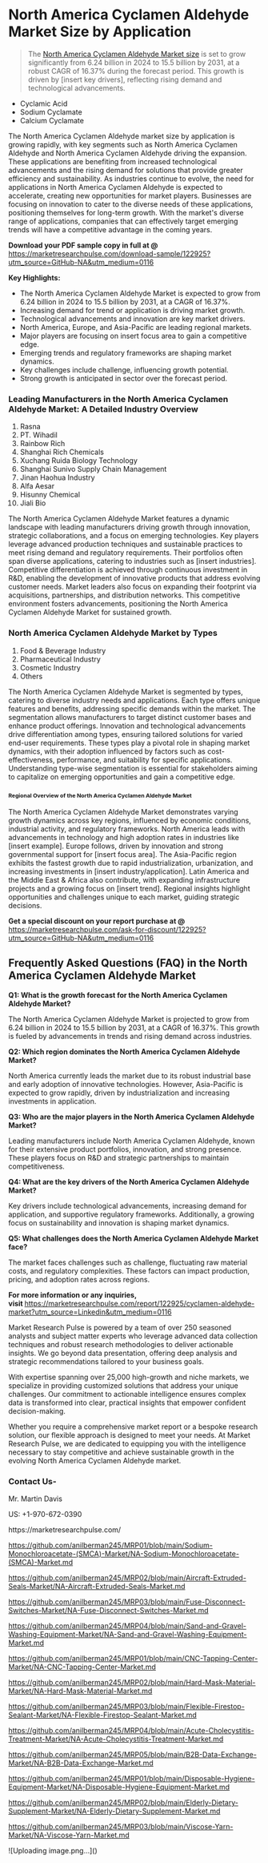 <h1>North America Cyclamen Aldehyde Market&nbsp;Size by Application</h1><blockquote><p>The <a href="https://marketresearchpulse.com/download-sample/122925?utm_source=GitHub-NA&amp;utm_medium=0116">North America Cyclamen Aldehyde Market size</a> is set to grow significantly from 6.24 billion in 2024 to 15.5 billion by 2031, at a robust CAGR of 16.37% during the forecast period. This growth is driven by [insert key drivers], reflecting rising demand and technological advancements.</p></blockquote><ul><li>Cyclamic Acid<li> Sodium Cyclamate<li> Calcium Cyclamate</li></ul><p>The North America Cyclamen Aldehyde market size by application is growing rapidly, with key segments such as North America Cyclamen Aldehyde and North America Cyclamen Aldehyde driving the expansion. These applications are benefiting from increased technological advancements and the rising demand for solutions that provide greater efficiency and sustainability. As industries continue to evolve, the need for applications in North America Cyclamen Aldehyde is expected to accelerate, creating new opportunities for market players. Businesses are focusing on innovation to cater to the diverse needs of these applications, positioning themselves for long-term growth. With the market's diverse range of applications, companies that can effectively target emerging trends will have a competitive advantage in the coming years.</p><p><strong>Download your PDF sample copy in full at @ </strong><a href="https://marketresearchpulse.com/download-sample/122925?utm_source=GitHub-NA&amp;utm_medium=0116">https://marketresearchpulse.com/download-sample/122925?utm_source=GitHub-NA&amp;utm_medium=0116</a></p><p><strong>Key Highlights: </strong></p><ul><li>The North America Cyclamen Aldehyde Market is expected to grow from 6.24 billion in 2024 to 15.5 billion by 2031, at a CAGR of 16.37%.</li><li>Increasing demand for trend or application is driving market growth.</li><li>Technological advancements and innovation are key market drivers.</li><li>North America, Europe, and Asia-Pacific are leading regional markets.</li><li>Major players are focusing on insert focus area to gain a competitive edge.</li><li>Emerging trends and regulatory frameworks are shaping market dynamics.</li><li>Key challenges include challenge, influencing growth potential.</li><li>Strong growth is anticipated in sector over the forecast period.</li></ul><h3>Leading Manufacturers in the North America Cyclamen Aldehyde Market: A Detailed Industry Overview</h3><ol><li>Rasna</li><li>PT. Wihadil</li><li>Rainbow Rich</li><li>Shanghai Rich Chemicals</li><li>Xuchang Ruida Biology Technology</li><li>Shanghai Sunivo Supply Chain Management</li><li>Jinan Haohua Industry</li><li>Alfa Aesar</li><li>Hisunny Chemical</li><li>Jiali Bio</li></ol><div class="flex max-w-full flex-col flex-grow"><div class="min-h-8 text-message flex w-full flex-col items-end gap-2 whitespace-normal break-words [.text-message+&amp;]:mt-5" dir="auto" data-message-author-role="assistant" data-message-id="fd8432e4-4910-450d-b182-61b7bfb0a01f" data-message-model-slug="gpt-4o"><div class="flex w-full flex-col gap-1 empty:hidden first:pt-[3px]"><div class="markdown prose w-full break-words dark:prose-invert light"><p>The North America Cyclamen Aldehyde Market features a dynamic landscape with leading manufacturers driving growth through innovation, strategic collaborations, and a focus on emerging technologies. Key players leverage advanced production techniques and sustainable practices to meet rising demand and regulatory requirements. Their portfolios often span diverse applications, catering to industries such as [insert industries]. Competitive differentiation is achieved through continuous investment in R&amp;D, enabling the development of innovative products that address evolving customer needs. Market leaders also focus on expanding their footprint via acquisitions, partnerships, and distribution networks. This competitive environment fosters advancements, positioning the North America Cyclamen Aldehyde Market for sustained growth.</p></div></div></div></div><h3>North America Cyclamen Aldehyde Market by Types</h3><ol><li>Food & Beverage Industry<li> Pharmaceutical Industry<li> Cosmetic Industry<li> Others</li></ol><div class="flex max-w-full flex-col flex-grow"><div class="min-h-8 text-message flex w-full flex-col items-end gap-2 whitespace-normal break-words [.text-message+&amp;]:mt-5" dir="auto" data-message-author-role="assistant" data-message-id="084470be-0bb7-4664-bddf-5156b4f41249" data-message-model-slug="gpt-4o-mini"><div class="flex w-full flex-col gap-1 empty:hidden first:pt-[3px]"><div class="markdown prose w-full break-words dark:prose-invert light"><p>The North America Cyclamen Aldehyde Market is segmented by types, catering to diverse industry needs and applications. Each type offers unique features and benefits, addressing specific demands within the market. The segmentation allows manufacturers to target distinct customer bases and enhance product offerings. Innovation and technological advancements drive differentiation among types, ensuring tailored solutions for varied end-user requirements. These types play a pivotal role in shaping market dynamics, with their adoption influenced by factors such as cost-effectiveness, performance, and suitability for specific applications. Understanding type-wise segmentation is essential for stakeholders aiming to capitalize on emerging opportunities and gain a competitive edge.</p></div></div></div></div><h3><span style="font-size: 11px;">Regional Overview of the North America Cyclamen Aldehyde Market</span></h3><div class="flex max-w-full flex-col flex-grow"><div class="min-h-8 text-message flex w-full flex-col items-end gap-2 whitespace-normal break-words [.text-message+&amp;]:mt-5" dir="auto" data-message-author-role="assistant" data-message-id="e9038762-ce64-4e30-91c9-9bd413514231" data-message-model-slug="gpt-4o-mini"><div class="flex w-full flex-col gap-1 empty:hidden first:pt-[3px]"><div class="markdown prose w-full break-words dark:prose-invert light"><p>The North America Cyclamen Aldehyde Market demonstrates varying growth dynamics across key regions, influenced by economic conditions, industrial activity, and regulatory frameworks. North America leads with advancements in technology and high adoption rates in industries like [insert example]. Europe follows, driven by innovation and strong governmental support for [insert focus area]. The Asia-Pacific region exhibits the fastest growth due to rapid industrialization, urbanization, and increasing investments in [insert industry/application]. Latin America and the Middle East &amp; Africa also contribute, with expanding infrastructure projects and a growing focus on [insert trend]. Regional insights highlight opportunities and challenges unique to each market, guiding strategic decisions.</p></div></div></div></div><p><strong>Get a special discount on your report purchase at @ </strong><a href="https://marketresearchpulse.com/ask-for-discount/122925?utm_source=GitHub-NA&amp;utm_medium=0116">https://marketresearchpulse.com/ask-for-discount/122925?utm_source=GitHub-NA&amp;utm_medium=0116</a></p><h2>Frequently Asked Questions (FAQ) in the North America Cyclamen Aldehyde Market</h2><p><strong>Q1: What is the growth forecast for the North America Cyclamen Aldehyde Market?</strong></p><p>The North America Cyclamen Aldehyde Market is projected to grow from 6.24 billion in 2024 to 15.5 billion by 2031, at a CAGR of 16.37%. This growth is fueled by advancements in trends and rising demand across industries.</p><p><strong>Q2: Which region dominates the North America Cyclamen Aldehyde Market?</strong></p><p>North America currently leads the market due to its robust industrial base and early adoption of innovative technologies. However, Asia-Pacific is expected to grow rapidly, driven by industrialization and increasing investments in application.</p><p><strong>Q3: Who are the major players in the North America Cyclamen Aldehyde Market?</strong></p><p>Leading manufacturers include North America Cyclamen Aldehyde, known for their extensive product portfolios, innovation, and strong presence. These players focus on R&amp;D and strategic partnerships to maintain competitiveness.</p><p><strong>Q4: What are the key drivers of the North America Cyclamen Aldehyde Market?</strong></p><p>Key drivers include technological advancements, increasing demand for application, and supportive regulatory frameworks. Additionally, a growing focus on sustainability and innovation is shaping market dynamics.</p><p><strong>Q5: What challenges does the North America Cyclamen Aldehyde Market face?</strong></p><p>The market faces challenges such as challenge, fluctuating raw material costs, and regulatory complexities. These factors can impact production, pricing, and adoption rates across regions.</p><p><strong>For more information or any inquiries, visit&nbsp;</strong><a href="https://marketresearchpulse.com/report/122925/cyclamen-aldehyde-market?utm_source=Linkedin&utm_medium=0116">https://marketresearchpulse.com/report/122925/cyclamen-aldehyde-market?utm_source=Linkedin&utm_medium=0116</a></p><p>Market Research Pulse is powered by a team of over 250 seasoned analysts and subject matter experts who leverage advanced data collection techniques and robust research methodologies to deliver actionable insights. We go beyond data presentation, offering deep analysis and strategic recommendations tailored to your business goals.</p><p>With expertise spanning over 25,000 high-growth and niche markets, we specialize in providing customized solutions that address your unique challenges. Our commitment to actionable intelligence ensures complex data is transformed into clear, practical insights that empower confident decision-making.</p><p>Whether you require a comprehensive market report or a bespoke research solution, our flexible approach is designed to meet your needs. At Market Research Pulse, we are dedicated to equipping you with the intelligence necessary to stay competitive and achieve sustainable growth in the evolving North America Cyclamen Aldehyde market.</p><h3><strong>Contact Us-</strong></h3><p>Mr. Martin Davis</p><p>US: +1-970-672-0390</p><p>https://marketresearchpulse.com/</p><p><a href="https://github.com/anilberman245/MRP01/blob/main/Sodium-Monochloroacetate-(SMCA)-Market/NA-Sodium-Monochloroacetate-(SMCA)-Market.md">https://github.com/anilberman245/MRP01/blob/main/Sodium-Monochloroacetate-(SMCA)-Market/NA-Sodium-Monochloroacetate-(SMCA)-Market.md</a></p><p><a href="https://github.com/anilberman245/MRP02/blob/main/Aircraft-Extruded-Seals-Market/NA-Aircraft-Extruded-Seals-Market.md">https://github.com/anilberman245/MRP02/blob/main/Aircraft-Extruded-Seals-Market/NA-Aircraft-Extruded-Seals-Market.md</a></p><p><a href="https://github.com/anilberman245/MRP03/blob/main/Fuse-Disconnect-Switches-Market/NA-Fuse-Disconnect-Switches-Market.md">https://github.com/anilberman245/MRP03/blob/main/Fuse-Disconnect-Switches-Market/NA-Fuse-Disconnect-Switches-Market.md</a></p><p><a href="https://github.com/anilberman245/MRP04/blob/main/Sand-and-Gravel-Washing-Equipment-Market/NA-Sand-and-Gravel-Washing-Equipment-Market.md">https://github.com/anilberman245/MRP04/blob/main/Sand-and-Gravel-Washing-Equipment-Market/NA-Sand-and-Gravel-Washing-Equipment-Market.md</a></p><p><a href="https://github.com/anilberman245/MRP01/blob/main/CNC-Tapping-Center-Market/NA-CNC-Tapping-Center-Market.md">https://github.com/anilberman245/MRP01/blob/main/CNC-Tapping-Center-Market/NA-CNC-Tapping-Center-Market.md</a></p><p><a href="https://github.com/anilberman245/MRP02/blob/main/Hard-Mask-Material-Market/NA-Hard-Mask-Material-Market.md">https://github.com/anilberman245/MRP02/blob/main/Hard-Mask-Material-Market/NA-Hard-Mask-Material-Market.md</a></p><p><a href="https://github.com/anilberman245/MRP03/blob/main/Flexible-Firestop-Sealant-Market/NA-Flexible-Firestop-Sealant-Market.md">https://github.com/anilberman245/MRP03/blob/main/Flexible-Firestop-Sealant-Market/NA-Flexible-Firestop-Sealant-Market.md</a></p><p><a href="https://github.com/anilberman245/MRP04/blob/main/Acute-Cholecystitis-Treatment-Market/NA-Acute-Cholecystitis-Treatment-Market.md">https://github.com/anilberman245/MRP04/blob/main/Acute-Cholecystitis-Treatment-Market/NA-Acute-Cholecystitis-Treatment-Market.md</a></p><p><a href="https://github.com/anilberman245/MRP05/blob/main/B2B-Data-Exchange-Market/NA-B2B-Data-Exchange-Market.md">https://github.com/anilberman245/MRP05/blob/main/B2B-Data-Exchange-Market/NA-B2B-Data-Exchange-Market.md</a></p><p><a href="https://github.com/anilberman245/MRP01/blob/main/Disposable-Hygiene-Equipment-Market/NA-Disposable-Hygiene-Equipment-Market.md">https://github.com/anilberman245/MRP01/blob/main/Disposable-Hygiene-Equipment-Market/NA-Disposable-Hygiene-Equipment-Market.md</a></p><p><a href="https://github.com/anilberman245/MRP02/blob/main/Elderly-Dietary-Supplement-Market/NA-Elderly-Dietary-Supplement-Market.md">https://github.com/anilberman245/MRP02/blob/main/Elderly-Dietary-Supplement-Market/NA-Elderly-Dietary-Supplement-Market.md</a></p><p><a href="https://github.com/anilberman245/MRP03/blob/main/Viscose-Yarn-Market/NA-Viscose-Yarn-Market.md">https://github.com/anilberman245/MRP03/blob/main/Viscose-Yarn-Market/NA-Viscose-Yarn-Market.md</a></p>
![Uploading image.png…]()
